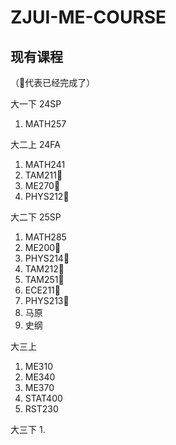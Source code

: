 # ZJUI-ME-COURSE

## 现有课程

（🐶代表已经完成了）

大一下 24SP
  1. MATH257


大二上 24FA
  1. MATH241
  2. TAM211🐶
  3. ME270🐶
  4. PHYS212🐶

  
大二下 25SP
  1. MATH285
  2. ME200🐶
  3. PHYS214🐶
  4. TAM212🐶
  5. TAM251🐶
  6. ECE211🐶
  7. PHYS213🐶
  8. 马原
  9. 史纲


大三上
  1. ME310
  2. ME340
  3. ME370
  4. STAT400
  5. RST230

大三下
  1. 



